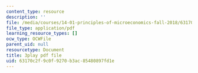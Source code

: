 ```yaml
---
content_type: resource
description: ''
file: /media/courses/14-01-principles-of-microeconomics-fall-2018/63170c2f9c0f9270b3ac85480897fd1e_ftmvsahQ6Wo.pdf
file_type: application/pdf
learning_resource_types: []
ocw_type: OCWFile
parent_uid: null
resourcetype: Document
title: 3play pdf file
uid: 63170c2f-9c0f-9270-b3ac-85480897fd1e
---
```

